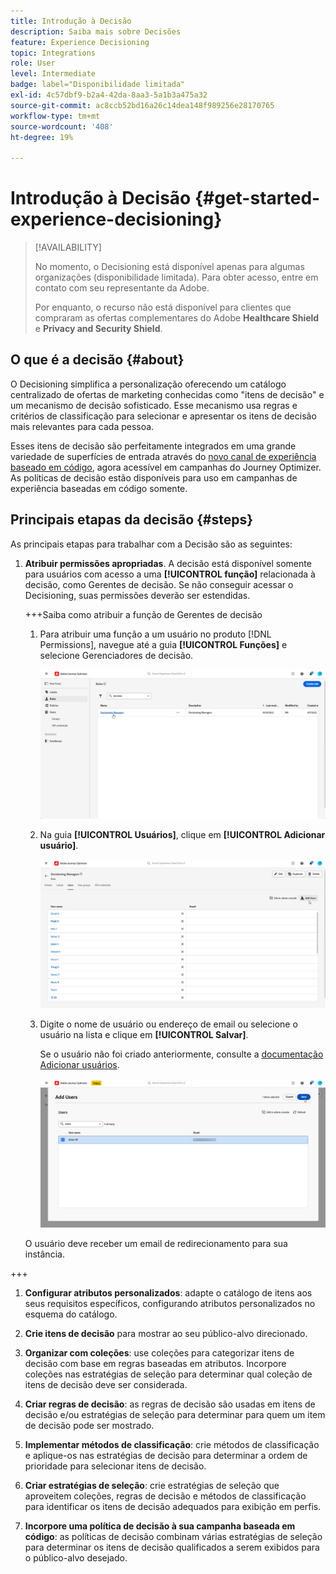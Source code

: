 ```yaml
---
title: Introdução à Decisão
description: Saiba mais sobre Decisões
feature: Experience Decisioning
topic: Integrations
role: User
level: Intermediate
badge: label="Disponibilidade limitada"
exl-id: 4c57dbf9-b2a4-42da-8aa3-5a1b3a475a32
source-git-commit: ac8ccb52bd16a26c14dea148f989256e28170765
workflow-type: tm+mt
source-wordcount: '408'
ht-degree: 19%

---
```


# Introdução à Decisão {#get-started-experience-decisioning}

>[!AVAILABILITY]
>
>No momento, o Decisioning está disponível apenas para algumas organizações (disponibilidade limitada). Para obter acesso, entre em contato com seu representante da Adobe.
>
>Por enquanto, o recurso não está disponível para clientes que compraram as ofertas complementares do Adobe **Healthcare Shield** e **Privacy and Security Shield**.

## O que é a decisão {#about}

O Decisioning simplifica a personalização oferecendo um catálogo centralizado de ofertas de marketing conhecidas como &quot;itens de decisão&quot; e um mecanismo de decisão sofisticado. Esse mecanismo usa regras e critérios de classificação para selecionar e apresentar os itens de decisão mais relevantes para cada pessoa.

Esses itens de decisão são perfeitamente integrados em uma grande variedade de superfícies de entrada através do [novo canal de experiência baseado em código](https://experienceleague.adobe.com/en/docs/journey-optimizer/using/code-based-experience/get-started-code-based), agora acessível em campanhas do Journey Optimizer. As políticas de decisão estão disponíveis para uso em campanhas de experiência baseadas em código somente.


## Principais etapas da decisão {#steps}

As principais etapas para trabalhar com a Decisão são as seguintes:

1. **Atribuir permissões apropriadas**. A decisão está disponível somente para usuários com acesso a uma **[!UICONTROL função]** relacionada à decisão, como Gerentes de decisão. Se não conseguir acessar o Decisioning, suas permissões deverão ser estendidas.

   +++Saiba como atribuir a função de Gerentes de decisão

   1. Para atribuir uma função a um usuário no produto [!DNL Permissions], navegue até a guia **[!UICONTROL Funções]** e selecione Gerenciadores de decisão.

      ![](assets/decision_permission_1.png)

   1. Na guia **[!UICONTROL Usuários]**, clique em **[!UICONTROL Adicionar usuário]**.

      ![](assets/decision_permission_2.png)

   1. Digite o nome de usuário ou endereço de email ou selecione o usuário na lista e clique em **[!UICONTROL Salvar]**.

      Se o usuário não foi criado anteriormente, consulte a [documentação Adicionar usuários](https://experienceleague.adobe.com/pt-br/docs/experience-platform/access-control/ui/users).

      ![](assets/decision_permission_3.png)

   O usuário deve receber um email de redirecionamento para sua instância.

+++

1. **Configurar atributos personalizados**: adapte o catálogo de itens aos seus requisitos específicos, configurando atributos personalizados no esquema do catálogo.

1. **Crie itens de decisão** para mostrar ao seu público-alvo direcionado.

1. **Organizar com coleções**: use coleções para categorizar itens de decisão com base em regras baseadas em atributos. Incorpore coleções nas estratégias de seleção para determinar qual coleção de itens de decisão deve ser considerada.

1. **Criar regras de decisão**: as regras de decisão são usadas em itens de decisão e/ou estratégias de seleção para determinar para quem um item de decisão pode ser mostrado.

1. **Implementar métodos de classificação**: crie métodos de classificação e aplique-os nas estratégias de decisão para determinar a ordem de prioridade para selecionar itens de decisão.

1. **Criar estratégias de seleção**: crie estratégias de seleção que aproveitem coleções, regras de decisão e métodos de classificação para identificar os itens de decisão adequados para exibição em perfis.

1. **Incorpore uma política de decisão à sua campanha baseada em código**: as políticas de decisão combinam várias estratégias de seleção para determinar os itens de decisão qualificados a serem exibidos para o público-alvo desejado.
